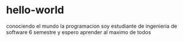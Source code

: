 # hello-world
conociendo el mundo  la programacion
soy estudiante de ingenieria de software 6 semestre y espero aprender al maximo de todos 
